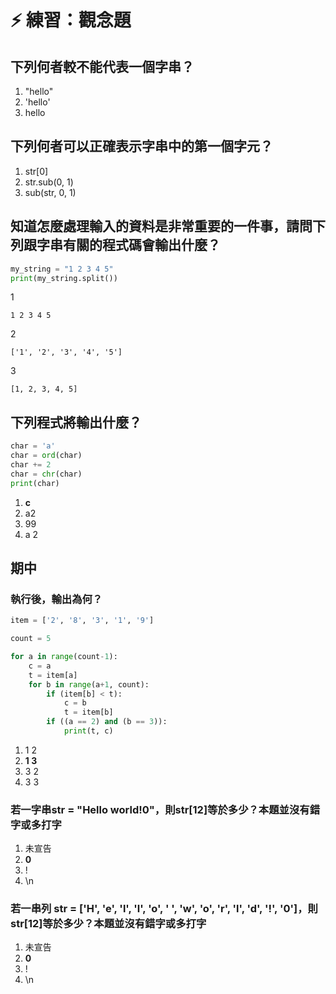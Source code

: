 # ⚡ 練習：觀念題

## 下列何者較不能代表一個字串？

1. "hello"
2. 'hello'
3. hello

## 下列何者可以正確表示字串中的第一個字元？

1. str\[0\]
2. str.sub\(0, 1\)
3. sub\(str, 0, 1\)

## 知道怎麼處理輸入的資料是非常重要的一件事，請問下列跟字串有關的程式碼會輸出什麼？

```python
my_string = "1 2 3 4 5"
print(my_string.split())
```

1

```text
1 2 3 4 5
```

2

```text
['1', '2', '3', '4', '5']
```

3

```text
[1, 2, 3, 4, 5]
```

## 下列程式將輸出什麼？

```python
char = 'a'
char = ord(char)
char += 2
char = chr(char)
print(char)
```

1. **c**
2. a2
3. 99
4. a 2

## 期中

### 執行後，輸出為何？

```python
item = ['2', '8', '3', '1', '9']

count = 5

for a in range(count-1):
    c = a
    t = item[a]
    for b in range(a+1, count):
        if (item[b] < t):
            c = b
            t = item[b]
        if ((a == 2) and (b == 3)):
            print(t, c)

```

1. 1 2
2. **1 3**
3. 3 2
4. 3 3

### 若一字串str = "Hello world!0"，則str\[12\]等於多少？本題並沒有錯字或多打字

1. 未宣告
2. **0**
3. !
4. \n

### 若一串列 str = \['H', 'e', 'l', 'l', 'o', ' ', 'w', 'o', 'r', 'l', 'd', '!', '0'\]，則str\[12\]等於多少？本題並沒有錯字或多打字

1. 未宣告
2. **0**
3. !
4. \n

### 



